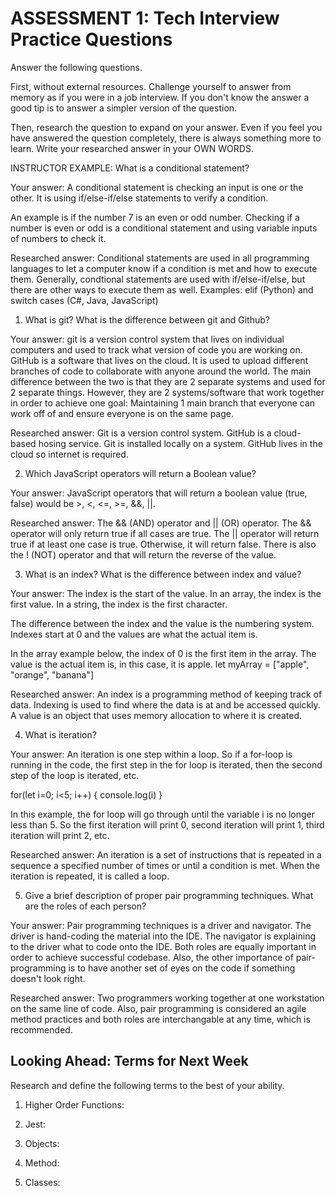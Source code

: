 # ASSESSMENT 1: Tech Interview Practice Questions
Answer the following questions.

First, without external resources. Challenge yourself to answer from memory as if you were in a job interview. If you don't know the answer a good tip is to answer a simpler version of the question.

Then, research the question to expand on your answer. Even if you feel you have answered the question completely, there is always something more to learn. Write your researched answer in your OWN WORDS.

INSTRUCTOR EXAMPLE: What is a conditional statement?

  Your answer: A conditional statement is checking an input is one or the other. It is using if/else-if/else statements to verify a condition. 
  
  An example is if the number 7 is an even or odd number. Checking if a number is even or odd is a conditional statement and using variable inputs of numbers to check it.

  Researched answer: Conditional statements are used in all programming languages to let a computer know if a condition is met and how to execute them. Generally, condtional statements are used with if/else-if/else, but there are other ways to execute them as well. Examples: elif (Python) and switch cases (C#, Java, JavaScript)



1. What is git? What is the difference between git and Github?

  Your answer: git is a version control system that lives on individual computers and used to track what version of code you are working on. GitHub is a software that lives on the cloud. It is used to upload different branches of code to collaborate with anyone around the world. The main difference between the two is that they are 2 separate systems and used for 2 separate things. However, they are 2 systems/software that work together in order to achieve one goal: Maintaining 1 main branch that everyone can work off of and ensure everyone is on the same page.

  Researched answer: Git is a version control system. GitHub is a cloud-based hosing service. Git is installed locally on a system. GitHub lives in the cloud so internet is required.



2. Which JavaScript operators will return a Boolean value?

  Your answer: JavaScript operators that will return a boolean value (true, false) would be >, <, <=, >=, &&, ||.

  Researched answer: The && (AND) operator and || (OR) operator. The && operator will only return true if all cases are true. The || operator will return true if at least one case is true. Otherwise, it will return false. There is also the ! (NOT) operator and that will return the reverse of the value.



3. What is an index? What is the difference between index and value?

  Your answer: The index is the start of the value. In an array, the index is the first value. In a string, the index is the first character.

  The difference between the index and the value is the numbering system. Indexes start at 0 and the values are what the actual item is.

  In the array example below, the index of 0 is the first item in the array. The value is the actual item is, in this case, it is apple.
  let myArray = ["apple", "orange", "banana"]

  Researched answer: An index is a programming method of keeping track of data. Indexing is used to find where the data is at and be accessed quickly. A value is an object that uses memory allocation to where it is created.


4. What is iteration?

  Your answer: An iteration is one step within a loop. So if a for-loop is running in the code, the first step in the for loop is iterated, then the second step of the loop is iterated, etc.

  for(let i=0; i<5; i++) {
    console.log(i)
  }

  In this example, the for loop will go through until the variable i is no longer less than 5. So the first iteration will print 0, second iteration will print 1, third iteration will print 2, etc.

  Researched answer: An iteration is a set of instructions that is repeated in a sequence a specified number of times or until a condition is met. When the iteration is repeated, it is called a loop.


5. Give a brief description of proper pair programming techniques. What are the roles of each person?

  Your answer: Pair programming techniques is a driver and navigator. The driver is hand-coding the material into the IDE. The navigator is explaining to the driver what to code onto the IDE. Both roles are equally important in order to achieve successful codebase. Also, the other importance of pair-programming is to have another set of eyes on the code if something doesn't look right.

  Researched answer: Two programmers working together at one workstation on the same line of code. Also, pair programming is considered an agile method practices and both roles are interchangable at any time, which is recommended.



## Looking Ahead: Terms for Next Week

Research and define the following terms to the best of your ability.

1. Higher Order Functions:

2. Jest:

3. Objects:

4. Method:

5. Classes:
